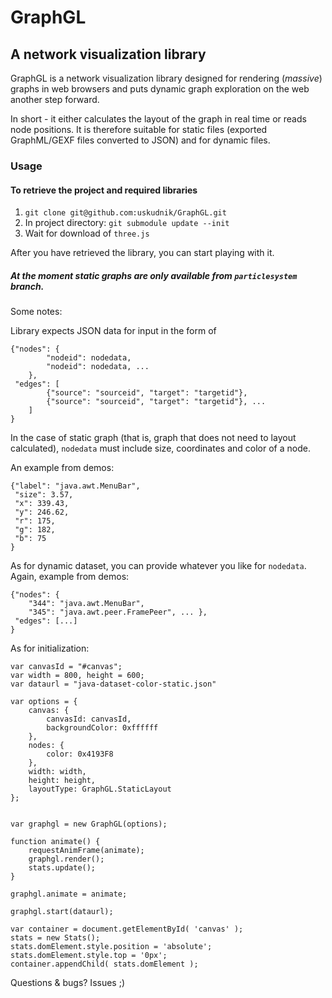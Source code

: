 GraphGL
=======

A network visualization library
-------------------------------


GraphGL is a network visualization library designed for rendering (_massive_) graphs in web browsers and puts dynamic graph exploration on the web another step forward.

In short - it either calculates the layout of the graph in real time or reads node positions. It is therefore suitable for static files (exported GraphML/GEXF files converted to JSON) and for dynamic files.

### Usage ###


#### To retrieve the project and required libraries #####

1. `git clone git@github.com:uskudnik/GraphGL.git`
2. In project directory: `git submodule update --init` 
3. Wait for download of `three.js`

After you have retrieved the library, you can start playing with it.

##### At the moment static graphs are only available from `particlesystem` branch.

Some notes:

Library expects JSON data for input in the form of

    {"nodes": {
            "nodeid": nodedata, 
            "nodeid": nodedata, ...
        },
     "edges": [
            {"source": "sourceid", "target": "targetid"},
            {"source": "sourceid", "target": "targetid"}, ...
        ]
    }

In the case of static graph (that is, graph that does not need to layout calculated), `nodedata` must include size, coordinates and color of a node.

An example from demos:

    {"label": "java.awt.MenuBar",
     "size": 3.57,
     "x": 339.43,
     "y": 246.62,
     "r": 175,
     "g": 182,
     "b": 75
    }

As for dynamic dataset, you can provide whatever you like for `nodedata`. Again, example from demos:

    {"nodes": {
        "344": "java.awt.MenuBar",
        "345": "java.awt.peer.FramePeer", ... },
     "edges": [...]
    }

As for initialization:

    var canvasId = "#canvas";
    var width = 800, height = 600;
    var dataurl = "java-dataset-color-static.json"
	
    var options = {
    	canvas: {
    		canvasId: canvasId,
    		backgroundColor: 0xffffff
    	},
    	nodes: {
    		color: 0x4193F8
    	},
    	width: width,
    	height: height,
    	layoutType: GraphGL.StaticLayout
    };


    var graphgl = new GraphGL(options);

    function animate() {
    	requestAnimFrame(animate);
    	graphgl.render();
    	stats.update();
    }

    graphgl.animate = animate;
    
    graphgl.start(dataurl);
    
    var container = document.getElementById( 'canvas' );
    stats = new Stats();
    stats.domElement.style.position = 'absolute';
    stats.domElement.style.top = '0px';
    container.appendChild( stats.domElement );
    
Questions & bugs? Issues ;)